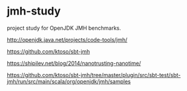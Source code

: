 # jmh-study

project study for OpenJDK JMH benchmarks.

http://openjdk.java.net/projects/code-tools/jmh/

https://github.com/ktoso/sbt-jmh

https://shipilev.net/blog/2014/nanotrusting-nanotime/

https://github.com/ktoso/sbt-jmh/tree/master/plugin/src/sbt-test/sbt-jmh/run/src/main/scala/org/openjdk/jmh/samples